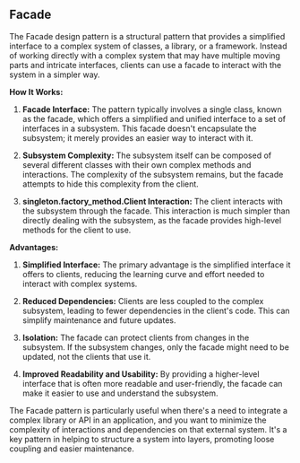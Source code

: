 ## Facade

The Facade design pattern is a structural pattern that provides a simplified interface to a complex system of classes, a library, or a framework. Instead of working directly with a complex system that may have multiple moving parts and intricate interfaces, clients can use a facade to interact with the system in a simpler way.

**How It Works:**

1. **Facade Interface:** The pattern typically involves a single class, known as the facade, which offers a simplified and unified interface to a set of interfaces in a subsystem. This facade doesn't encapsulate the subsystem; it merely provides an easier way to interact with it.

2. **Subsystem Complexity:** The subsystem itself can be composed of several different classes with their own complex methods and interactions. The complexity of the subsystem remains, but the facade attempts to hide this complexity from the client.

3. **singleton.factory_method.Client Interaction:** The client interacts with the subsystem through the facade. This interaction is much simpler than directly dealing with the subsystem, as the facade provides high-level methods for the client to use.

**Advantages:**

1. **Simplified Interface:** The primary advantage is the simplified interface it offers to clients, reducing the learning curve and effort needed to interact with complex systems.

2. **Reduced Dependencies:** Clients are less coupled to the complex subsystem, leading to fewer dependencies in the client's code. This can simplify maintenance and future updates.

3. **Isolation:** The facade can protect clients from changes in the subsystem. If the subsystem changes, only the facade might need to be updated, not the clients that use it.

4. **Improved Readability and Usability:** By providing a higher-level interface that is often more readable and user-friendly, the facade can make it easier to use and understand the subsystem.

The Facade pattern is particularly useful when there's a need to integrate a complex library or API in an application, and you want to minimize the complexity of interactions and dependencies on that external system. It's a key pattern in helping to structure a system into layers, promoting loose coupling and easier maintenance.